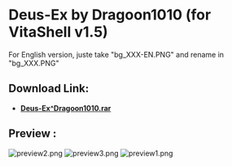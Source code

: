 # Deus-Ex by Dragoon1010 (for VitaShell v1.5)

For English version, juste take "bg_XXX-EN.PNG" and rename in "bg_XXX.PNG"

## Download Link:
* [**Deus-Ex^Dragoon1010.rar**](https://mega.nz/#!LoYnWRRB!INS4b6BAt3oeuLzo0qhbI5y1iIMCm9-x8V7nqJazXbQ)

## Preview :

![preview2.png](https://github.com/xy2iii/vitashell-themes/blob/master/themes/Deus-Ex%5EDragoon1010/preview2.jpg)
![preview3.png](https://github.com/xy2iii/vitashell-themes/blob/master/themes/Deus-Ex%5EDragoon1010/preview3.jpg)
![preview1.png](https://github.com/xy2iii/vitashell-themes/blob/master/themes/Deus-Ex%5EDragoon1010/preview1.jpg)

